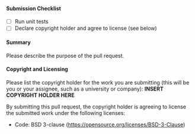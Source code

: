 #### Submission Checklist

- [ ] Run unit tests
- [ ] Declare copyright holder and agree to license (see below)

#### Summary

Please describe the purpose of the pull request. 

#### Copyright and Licensing

Please list the copyright holder for the work you are submitting 
(this will be you or your assignee, such as a university or company): 
**INSERT COPYRIGHT HOLDER HERE**


By submitting this pull request, the copyright holder is agreeing to 
license the submitted work under the following licenses:

- Code: BSD 3-clause (https://opensource.org/licenses/BSD-3-Clause)
